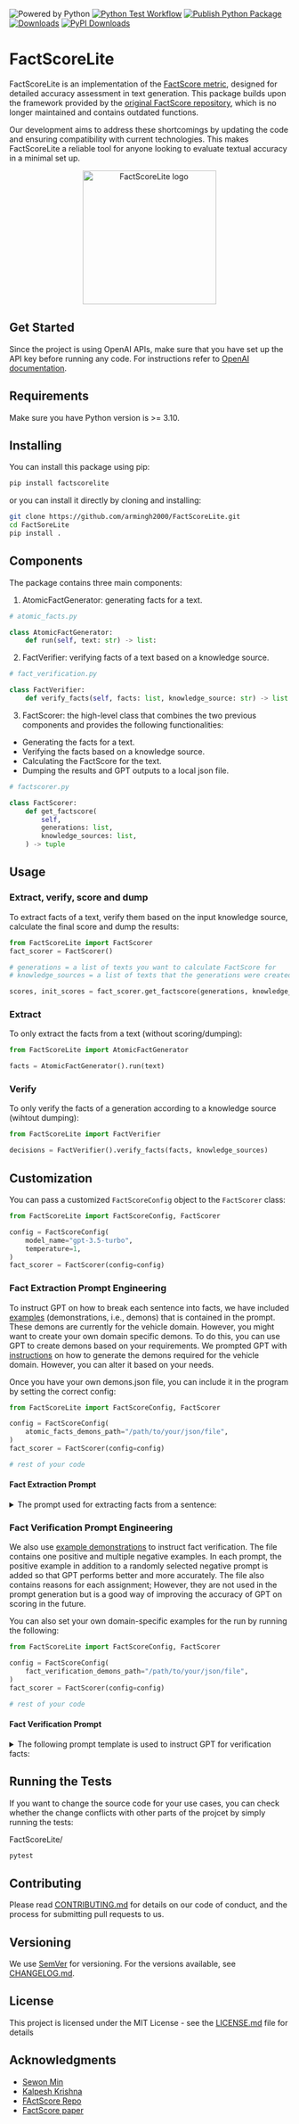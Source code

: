 ![Powered by Python](https://img.shields.io/badge/Powered%20By%20-%20Python%20-%20purple)
[![Python Test Workflow](https://github.com/armingh2000/FactScoreLite/actions/workflows/python-test.yml/badge.svg)](https://github.com/armingh2000/FactScoreLite/actions/workflows/python-test.yml)
[![Publish Python Package](https://github.com/armingh2000/FactScoreLite/actions/workflows/deploy-to-pypi.yml/badge.svg)](https://github.com/armingh2000/FactScoreLite/actions/workflows/deploy-to-pypi.yml)
[![Downloads](https://static.pepy.tech/badge/factscorelite)](https://pepy.tech/project/factscorelite)
[![PyPI Downloads](https://img.shields.io/pypi/dm/factscorelite.svg?label=PyPI%20downloads)](https://pypi.org/project/factscorelite/)

# FactScoreLite

FactScoreLite is an implementation of the [FactScore metric](https://arxiv.org/abs/2305.14251), designed for detailed accuracy assessment in text generation. This package builds upon the framework provided by the [original FactScore repository](https://github.com/shmsw25/FActScore/tree/main), which is no longer maintained and contains outdated functions.

Our development aims to address these shortcomings by updating the code and ensuring compatibility with current technologies. This makes FactScoreLite a reliable tool for anyone looking to evaluate textual accuracy in a minimal set up.

<p align="center">
<img src="assets/logo.webp" alt="FactScoreLite logo" width="240" height="240">
</p>

## Get Started

Since the project is using OpenAI APIs, make sure that you have set up the API key before running any code. For instructions refer to [OpenAI documentation](https://platform.openai.com/docs/quickstart?context=python).

## Requirements

Make sure you have Python version is >= 3.10.

## Installing

You can install this package using pip:

```bash
pip install factscorelite
```

or you can install it directly by cloning and installing:

```bash
git clone https://github.com/armingh2000/FactScoreLite.git
cd FactSoreLite
pip install .
```

## Components

The package contains three main components:

1. AtomicFactGenerator: generating facts for a text.

```python
# atomic_facts.py

class AtomicFactGenerator:
    def run(self, text: str) -> list:
```

2. FactVerifier: verifying facts of a text based on a knowledge source.

```python
# fact_verification.py

class FactVerifier:
    def verify_facts(self, facts: list, knowledge_source: str) -> list
```

3. FactScorer: the high-level class that combines the two previous components and provides the following functionalities:

- Generating the facts for a text.
- Verifying the facts based on a knowledge source.
- Calculating the FactScore for the text.
- Dumping the results and GPT outputs to a local json file.

```python
# factscorer.py

class FactScorer:
    def get_factscore(
        self,
        generations: list,
        knowledge_sources: list,
    ) -> tuple
```

## Usage

### Extract, verify, score and dump

To extract facts of a text, verify them based on the input knowledge source, calculate the final score and dump the results:

```python
from FactScoreLite import FactScorer
fact_scorer = FactScorer()

# generations = a list of texts you want to calculate FactScore for
# knowledge_sources = a list of texts that the generations were created from

scores, init_scores = fact_scorer.get_factscore(generations, knowledge_sources)
```

### Extract

To only extract the facts from a text (without scoring/dumping):

```python
from FactScoreLite import AtomicFactGenerator

facts = AtomicFactGenerator().run(text)
```

### Verify

To only verify the facts of a generation according to a knowledge source (wihtout dumping):

```python
from FactScoreLite import FactVerifier

decisions = FactVerifier().verify_facts(facts, knowledge_sources)
```

## Customization
You can pass a customized `FactScoreConfig` object to the `FactScorer` class: 

```python
from FactScoreLite import FactScoreConfig, FactScorer

config = FactScoreConfig(
    model_name="gpt-3.5-turbo",
    temperature=1,
)
fact_scorer = FactScorer(config=config)
```


### Fact Extraction Prompt Engineering

To instruct GPT on how to break each sentence into facts, we have included [examples](FactScoreLite/data/atomic_facts_demons.json) (demonstrations, i.e., demons) that is contained in the prompt. These demons are currently for the vehicle domain. However, you might want to create your own domain specific demons. To do this, you can use GPT to create demons based on your requirements. We prompted GPT with [instructions](FactScoreLite/data/demons_generation_prompt.txt) on how to generate the demons required for the vehicle domain. However, you can alter it based on your needs.

Once you have your own demons.json file, you can include it in the program by setting the correct config:

```python
from FactScoreLite import FactScoreConfig, FactScorer

config = FactScoreConfig(
    atomic_facts_demons_path="/path/to/your/json/file",
)
fact_scorer = FactScorer(config=config)

# rest of your code
```

#### Fact Extraction Prompt
<details>
<summary>The prompt used for extracting facts from a sentence:</summary>

```
# atomic_facts.py

Please breakdown the following sentence into independent facts:

Sentence:
demon1_sentence
Independent Facts:
- demon1_fact1
- demon1_fact2
- demon1_fact3

Sentence:
demon2_sentence
Independent Facts:
- demon2_fact1
- demon2_fact2

Sentence:
target_sentence
Independent Facts:
```
</details>

### Fact Verification Prompt Engineering

We also use [example demonstrations](/FactScoreLite/data/fact_verification_demons.json) to instruct fact verification. The file contains one positive and multiple negative examples. In each prompt, the positive example in addition to a randomly selected negative prompt is added so that GPT performs better and more accurately. The file also contains reasons for each assignment; However, they are not used in the prompt generation but is a good way of improving the accuracy of GPT on scoring in the future.

You can also set your own domain-specific examples for the run by running the following:

```python
from FactScoreLite import FactScoreConfig, FactScorer

config = FactScoreConfig(
    fact_verification_demons_path="/path/to/your/json/file",
)
fact_scorer = FactScorer(config=config)

# rest of your code
```

#### Fact Verification Prompt
<details>
<summary>The following prompt template is used to instruct GPT for verification facts:</summary>

```
# fact_verification.py

Instruction:
Only consider the statement true if it can be directly verified by the information in the context. If the information in the statement cannot be found in the context or differs from it, label it as false.

Context:
knw 1
Statement:
fact 1 True or False?
Output:
True

Context:
knw 2
Statement:
fact 2 True or False?
Output:
False

Context:
target_knowledge_source
Statement:
target_fact True or False?
Output:

```
</details>


## Running the Tests

If you want to change the source code for your use cases, you can check whether the change conflicts with other parts of the projcet by simply running the tests:

FactScoreLite/

```bash
pytest
```

## Contributing

Please read [CONTRIBUTING.md](CONTRIBUTING.md) for details on our code of conduct, and the process for submitting pull requests to us.

## Versioning

We use [SemVer](http://semver.org/) for versioning. For the versions available, see [CHANGELOG.md](CHANGELOG.md).

## License

This project is licensed under the MIT License - see the [LICENSE.md](LICENSE) file for details

## Acknowledgments

- [Sewon Min](https://github.com/shmsw25)
- [Kalpesh Krishna](https://github.com/martiansideofthemoon)
- [FActScore Repo](https://github.com/shmsw25/FActScore/tree/main)
- [FactScore paper](https://arxiv.org/abs/2305.14251)
